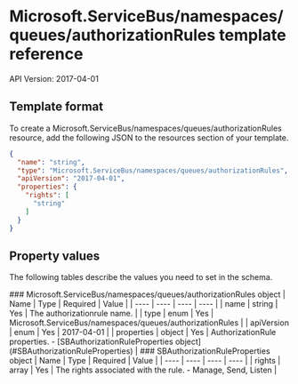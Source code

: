 # Microsoft.ServiceBus/namespaces/queues/authorizationRules template reference
API Version: 2017-04-01
## Template format

To create a Microsoft.ServiceBus/namespaces/queues/authorizationRules resource, add the following JSON to the resources section of your template.

```json
{
  "name": "string",
  "type": "Microsoft.ServiceBus/namespaces/queues/authorizationRules",
  "apiVersion": "2017-04-01",
  "properties": {
    "rights": [
      "string"
    ]
  }
}
```
## Property values

The following tables describe the values you need to set in the schema.

<a id="Microsoft.ServiceBus/namespaces/queues/authorizationRules" />
### Microsoft.ServiceBus/namespaces/queues/authorizationRules object
|  Name | Type | Required | Value |
|  ---- | ---- | ---- | ---- |
|  name | string | Yes | The authorizationrule name. |
|  type | enum | Yes | Microsoft.ServiceBus/namespaces/queues/authorizationRules |
|  apiVersion | enum | Yes | 2017-04-01 |
|  properties | object | Yes | AuthorizationRule properties. - [SBAuthorizationRuleProperties object](#SBAuthorizationRuleProperties) |


<a id="SBAuthorizationRuleProperties" />
### SBAuthorizationRuleProperties object
|  Name | Type | Required | Value |
|  ---- | ---- | ---- | ---- |
|  rights | array | Yes | The rights associated with the rule. - Manage, Send, Listen |

